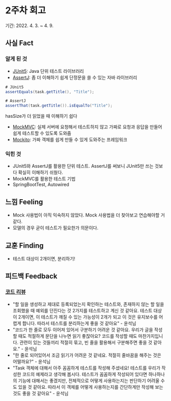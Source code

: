 # 2주차 회고  
기간: 2022. 4. 3.  ~ 4. 9.

## 사실 Fact
### 알게 된 것
- [JUnit5](https://junit.org/junit5/docs/current/user-guide/): Java 단위 테스트 라이브러리
- [AssertJ](https://joel-costigliola.github.io/assertj/): 좀 더 이해하기 쉽게 단정문을 쓸 수 있는 자바 라이브러리
```Java
# JUnit5
assertEquals(task.getTitle(), "Title");

# AssertJ
assertThat(task.getTitle()).isEqualTo("Title");
```
hasSize가 더 읽었을 때 이해하기 쉽다
- [MockMVC](https://spring.io/guides/gs/testing-web/): 실제 서버에 요청해서 테스트하지 않고 가짜로 요청과 응답을 만들어 쉽게 테스트할 수 있도록 도와줌
- [Mockito](https://site.mockito.org/): 가짜 객체를 쉽게 만들 수 있게 도와주는 프레임워크

### 익힌 것
- JUnit5와 AssertJ를 활용한 단위 테스트. AssertJ를 써보니 JUnit5만 쓰는 것보다 확실히 이해하기 쉬웠다. 
- MockMVC를 활용한 테스트 기법
- SpringBootTest, Autowired

## 느낌 Feeling
- Mock 사용법이 아직 익숙하지 않았다. Mock 사용법을 더 찾아보고 연습해야할 거 같다.
- 모델의 경우 굳이 테스트가 필요한가 의문이다.

## 교훈 Finding
- 테스트 대상이 2개이면, 분리하기!

## 피드백 Feedback
### [코드 리뷰](https://github.com/CodeSoom/spring-week3-assignment-1/pull/65)
- "할 일을 생성하고 제대로 등록되었는지 확인하는 테스트와, 존재하지 않는 할 일을 조회했을 때 예외를 던진다는 것 2가지를 테스트하고 계신 것 같아요. 테스트 대상이 2개이면, 이 테스트가 깨질 수 있는 가능성이 2개가 되고 이 것은 유지보수를 어렵게 합니다. 따라서 테스트를 분리하는게 좋을 것 같아요" - 윤석님
- "코드가 한 줄로 모두 이어져 있어서 구분하기 어려운 것 같아요. 우리가 글을 작성할 때도 적절하게 문단을 나누면 읽기 좋잖아요? 코드를 작성할 때도 마찬가지입니다. 관련이 있는 것들끼리 적절히 묶고, 빈 줄을 활용해서 구분해주면 좋을 것 같아요." - 윤석님
- "한 줄로 되어있어서 조금 읽기가 어려운 것 같네요. 적절히 줄바꿈을 해주는 것은 어떨까요?" - 윤석님
- "Task 객체에 대해서 아주 꼼꼼하게 테스트를 작성해 주셨네요! 테스트를 우리가 작성한 코드의 예제라고 생각해 봅시다. 테스트가 꼼꼼하게 작성되어 있다면 하나하나의 기능에 대해서는 좋겠지만, 전체적으로 어떻게 사용하는지는 판단하기 어려울 수도 있을 것 같아요. 따라서 이 객체를 어떻게 사용하는지를 간단하게만 작성해 보는 것도 좋을 것 같아요" - 윤석님
